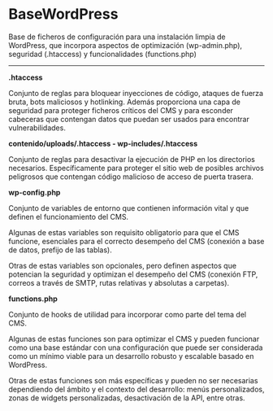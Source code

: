 # BaseWordPress
Base de ficheros de configuración para una instalación limpia de WordPress, que incorpora aspectos de optimización (wp-admin.php), seguridad (.htaccess) y funcionalidades (functions.php)

------------------------

**.htaccess**

Conjunto de reglas para bloquear inyecciones de código, ataques de fuerza bruta, bots maliciosos y hotlinking. Además proporciona una capa de seguridad para proteger ficheros críticos del CMS y para esconder cabeceras que contengan datos que puedan ser usados para encontrar vulnerabilidades.

**contenido/uploads/.htaccess - wp-includes/.htaccess**

Conjunto de reglas para desactivar la ejecución de PHP en los directorios necesarios. Específicamente para proteger el sitio web de posibles archivos peligrosos que contengan código malicioso de acceso de puerta trasera.

**wp-config.php**

Conjunto de variables de entorno que contienen información vital y que definen el funcionamiento del CMS.

Algunas de estas variables son requisito obligatorio para que el CMS funcione, esenciales para el correcto desempeño del CMS (conexión a base de datos, prefijo de las tablas).

Otras de estas variables son opcionales, pero definen aspectos que potencian la seguridad y optimizan el desempeño del CMS (conexión FTP, correos a través de SMTP, rutas relativas y absolutas a carpetas).

**functions.php**

Conjunto de hooks de utilidad para incorporar como parte del tema del CMS.

Algunas de estas funciones son para optimizar el CMS y pueden funcionar como una base estándar con una configuración que puede ser considerada como un mínimo viable para un desarrollo robusto y escalable basado en WordPress.

Otras de estas funciones son más específicas y pueden no ser necesarias dependiendo del ámbito y el contexto del desarrollo: menús personalizados, zonas de widgets personalizadas, desactivación de la API, entre otras.